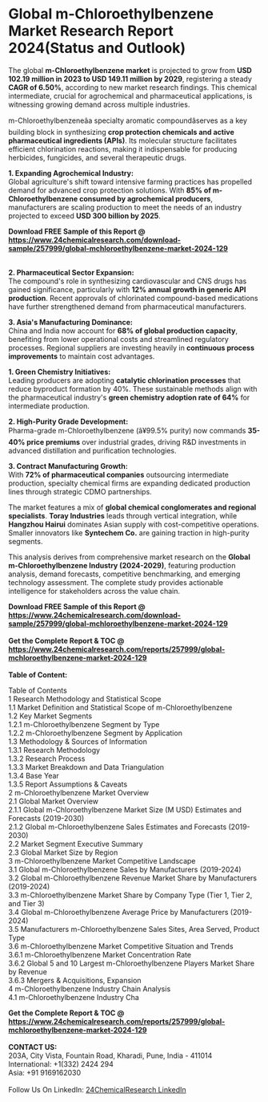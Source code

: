 <h1>Global m-Chloroethylbenzene Market Research Report 2024(Status and Outlook)</h1><p>The global <strong>m-Chloroethylbenzene market</strong> is projected to grow from <strong>USD 102.19 million in 2023 to USD 149.11 million by 2029</strong>, registering a steady <strong>CAGR of 6.50%</strong>, according to new market research findings. This chemical intermediate, crucial for agrochemical and pharmaceutical applications, is witnessing growing demand across multiple industries.</p><p>m-Chloroethylbenzeneâa specialty aromatic compoundâserves as a key building block in synthesizing <strong>crop protection chemicals and active pharmaceutical ingredients (APIs)</strong>. Its molecular structure facilitates efficient chlorination reactions, making it indispensable for producing herbicides, fungicides, and several therapeutic drugs.</p><p><strong>1. Expanding Agrochemical Industry:</strong><br>
Global agriculture's shift toward intensive farming practices has propelled demand for advanced crop protection solutions. With <strong>85% of m-Chloroethylbenzene consumed by agrochemical producers</strong>, manufacturers are scaling production to meet the needs of an industry projected to exceed <strong>USD 300 billion by 2025</strong>.</p><div><b>Download FREE Sample of this Report @ 
            <a href="https://www.24chemicalresearch.com/download-sample/257999/global-mchloroethylbenzene-market-2024-129">
            https://www.24chemicalresearch.com/download-sample/257999/global-mchloroethylbenzene-market-2024-129</a></b></div><br><p><strong>2. Pharmaceutical Sector Expansion:</strong><br>
The compound's role in synthesizing cardiovascular and CNS drugs has gained significance, particularly with <strong>12% annual growth in generic API production</strong>. Recent approvals of chlorinated compound-based medications have further strengthened demand from pharmaceutical manufacturers.</p><p><strong>3. Asia's Manufacturing Dominance:</strong><br>
China and India now account for <strong>68% of global production capacity</strong>, benefiting from lower operational costs and streamlined regulatory processes. Regional suppliers are investing heavily in <strong>continuous process improvements</strong> to maintain cost advantages.</p><p><strong>1. Green Chemistry Initiatives:</strong><br>
Leading producers are adopting <strong>catalytic chlorination processes</strong> that reduce byproduct formation by 40%. These sustainable methods align with the pharmaceutical industry's <strong>green chemistry adoption rate of 64%</strong> for intermediate production.</p><p><strong>2. High-Purity Grade Development:</strong><br>
Pharma-grade m-Chloroethylbenzene (â¥99.5% purity) now commands <strong>35-40% price premiums</strong> over industrial grades, driving R&amp;D investments in advanced distillation and purification technologies.</p><p><strong>3. Contract Manufacturing Growth:</strong><br>
With <strong>72% of pharmaceutical companies</strong> outsourcing intermediate production, specialty chemical firms are expanding dedicated production lines through strategic CDMO partnerships.</p><p>The market features a mix of <strong>global chemical conglomerates and regional specialists</strong>. <strong>Toray Industries</strong> leads through vertical integration, while <strong>Hangzhou Hairui</strong> dominates Asian supply with cost-competitive operations. Smaller innovators like <strong>Syntechem Co.</strong> are gaining traction in high-purity segments.</p><p>This analysis derives from comprehensive market research on the <strong>Global m-Chloroethylbenzene Industry (2024-2029)</strong>, featuring production analysis, demand forecasts, competitive benchmarking, and emerging technology assessment. The complete study provides actionable intelligence for stakeholders across the value chain.</p><div><b>Download FREE Sample of this Report @ 
            <a href="https://www.24chemicalresearch.com/download-sample/257999/global-mchloroethylbenzene-market-2024-129">
            https://www.24chemicalresearch.com/download-sample/257999/global-mchloroethylbenzene-market-2024-129</a></b></div><br><div><b>Get the Complete Report & TOC @ 
            <a href="https://www.24chemicalresearch.com/reports/257999/global-mchloroethylbenzene-market-2024-129">
            https://www.24chemicalresearch.com/reports/257999/global-mchloroethylbenzene-market-2024-129</a></b></div><br>
            <b>Table of Content:</b><p>Table of Contents<br />
1 Research Methodology and Statistical Scope<br />
1.1 Market Definition and Statistical Scope of m-Chloroethylbenzene<br />
1.2 Key Market Segments<br />
1.2.1 m-Chloroethylbenzene Segment by Type<br />
1.2.2 m-Chloroethylbenzene Segment by Application<br />
1.3 Methodology & Sources of Information<br />
1.3.1 Research Methodology<br />
1.3.2 Research Process<br />
1.3.3 Market Breakdown and Data Triangulation<br />
1.3.4 Base Year<br />
1.3.5 Report Assumptions & Caveats<br />
2 m-Chloroethylbenzene Market Overview<br />
2.1 Global Market Overview<br />
2.1.1 Global m-Chloroethylbenzene Market Size (M USD) Estimates and Forecasts (2019-2030)<br />
2.1.2 Global m-Chloroethylbenzene Sales Estimates and Forecasts (2019-2030)<br />
2.2 Market Segment Executive Summary<br />
2.3 Global Market Size by Region<br />
3 m-Chloroethylbenzene Market Competitive Landscape<br />
3.1 Global m-Chloroethylbenzene Sales by Manufacturers (2019-2024)<br />
3.2 Global m-Chloroethylbenzene Revenue Market Share by Manufacturers (2019-2024)<br />
3.3 m-Chloroethylbenzene Market Share by Company Type (Tier 1, Tier 2, and Tier 3)<br />
3.4 Global m-Chloroethylbenzene Average Price by Manufacturers (2019-2024)<br />
3.5 Manufacturers m-Chloroethylbenzene Sales Sites, Area Served, Product Type<br />
3.6 m-Chloroethylbenzene Market Competitive Situation and Trends<br />
3.6.1 m-Chloroethylbenzene Market Concentration Rate<br />
3.6.2 Global 5 and 10 Largest m-Chloroethylbenzene Players Market Share by Revenue<br />
3.6.3 Mergers & Acquisitions, Expansion<br />
4 m-Chloroethylbenzene Industry Chain Analysis<br />
4.1 m-Chloroethylbenzene Industry Cha</p><div><b>Get the Complete Report & TOC @ 
            <a href="https://www.24chemicalresearch.com/reports/257999/global-mchloroethylbenzene-market-2024-129">
            https://www.24chemicalresearch.com/reports/257999/global-mchloroethylbenzene-market-2024-129</a></b></div><br><b>CONTACT US:</b><br>
            203A, City Vista, Fountain Road, Kharadi, Pune, India - 411014<br>
            International: +1(332) 2424 294<br>
            Asia: +91 9169162030 <br><br>
            Follow Us On LinkedIn: <a href="https://www.linkedin.com/company/24chemicalresearch/">24ChemicalResearch LinkedIn</a>